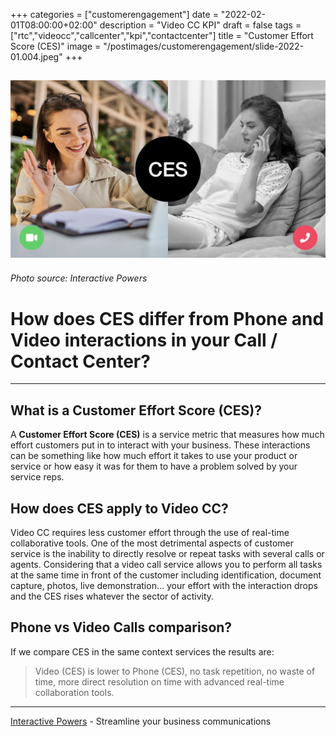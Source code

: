 +++
categories = ["customerengagement"]
date = "2022-02-01T08:00:00+02:00"
description = "Video CC KPI"
draft = false
tags = ["rtc","videocc","callcenter","kpi","contactcenter"]
title = "Customer Effort Score (CES)"
image = "/postimages/customerengagement/slide-2022-01.004.jpeg"
+++

![Customer Effort Score (CES)](/postimages/customerengagement/slide-2022-01.004.jpeg)
-----------
###### Photo source: Interactive Powers

# How does CES differ from Phone and Video interactions in your Call / Contact Center?
--- 

##	What is a Customer Effort Score (CES)?

A **Customer Effort Score (CES)** is a service metric that measures how much effort customers put in to interact with your business. These interactions can be something like how much effort it takes to use your product or service or how easy it was for them to have a problem solved by your service reps.

##	How does CES apply to Video CC?

Video CC requires less customer effort through the use of real-time collaborative tools. One of the most detrimental aspects of customer service is the inability to directly resolve or repeat tasks with several calls or agents. Considering that a video call service allows you to perform all tasks at the same time in front of the customer including identification, document capture, photos, live demonstration... your effort with the interaction drops and the CES rises whatever the sector of activity.

##	Phone vs Video Calls comparison?

If we compare CES in the same context services the results are:  

> Video (CES) is lower to Phone (CES), no task repetition, no waste of time, more direct resolution on time with advanced real-time collaboration tools. 

---
[Interactive Powers](http://www.ivrpowers.com/) - Streamline your business communications